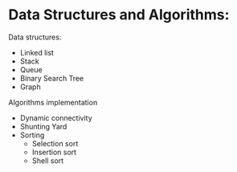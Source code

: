 # Data Structures and Algorithms:

Data structures:
* Linked list
* Stack
* Queue
* Binary Search Tree
* Graph


Algorithms implementation

* Dynamic connectivity
* Shunting Yard
* Sorting
   * Selection sort
   * Insertion sort
   * Shell sort